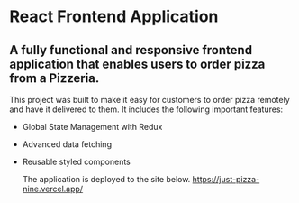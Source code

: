 # React Frontend Application

## A fully functional and responsive frontend application that enables users to order pizza from a Pizzeria.

This project was built to make it easy for customers to order pizza remotely and have it delivered to them. It includes the following important features:
- Global State Management with Redux
- Advanced data fetching 
- Reusable styled components

  The application is deployed to the site below.
    https://just-pizza-nine.vercel.app/
